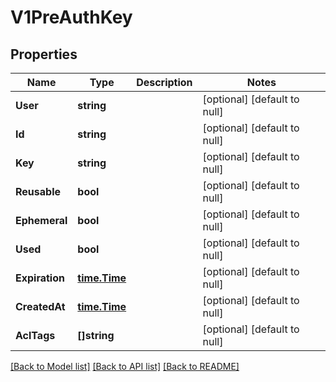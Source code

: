 # V1PreAuthKey

## Properties
Name | Type | Description | Notes
------------ | ------------- | ------------- | -------------
**User** | **string** |  | [optional] [default to null]
**Id** | **string** |  | [optional] [default to null]
**Key** | **string** |  | [optional] [default to null]
**Reusable** | **bool** |  | [optional] [default to null]
**Ephemeral** | **bool** |  | [optional] [default to null]
**Used** | **bool** |  | [optional] [default to null]
**Expiration** | [**time.Time**](time.Time.md) |  | [optional] [default to null]
**CreatedAt** | [**time.Time**](time.Time.md) |  | [optional] [default to null]
**AclTags** | **[]string** |  | [optional] [default to null]

[[Back to Model list]](../README.md#documentation-for-models) [[Back to API list]](../README.md#documentation-for-api-endpoints) [[Back to README]](../README.md)


